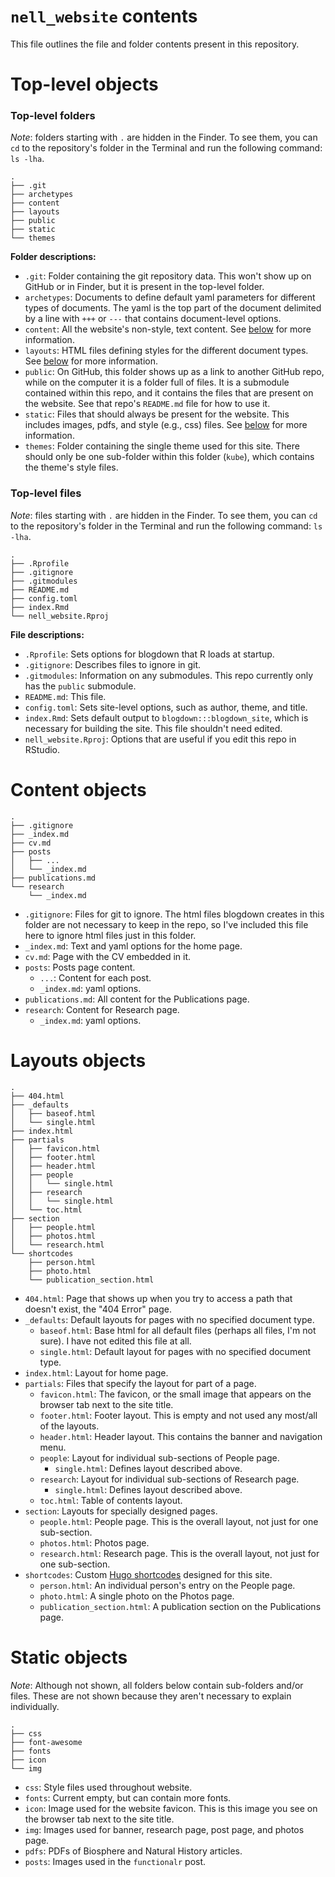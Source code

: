 # `nell_website` contents

This file outlines the file and folder contents present in this repository.

# Top-level objects

### Top-level folders

*Note*: folders starting with `.` are hidden in the Finder. To see them, you can `cd` to
the repository's folder in the Terminal and run the following command: `ls -lha`.

```
.
├── .git
├── archetypes
├── content
├── layouts
├── public
├── static
└── themes
```

**Folder descriptions:**

* `.git`: Folder containing the git repository data. This won't show up on GitHub or
    in Finder, but it is present in the top-level folder.
* `archetypes`: Documents to define default yaml parameters for different types of
    documents. The yaml is the top part of the document delimited by a line with 
    `+++` or `---` that contains document-level options.
* `content`: All the website's non-style, text content. See [below](#content-objects) 
    for more information.
* `layouts`: HTML files defining styles for the different document types.
    See [below](#layouts-objects)  for more information.
* `public`: On GitHub, this folder shows up as a link to another GitHub repo, while on the
    computer it is a folder full of files. It is a submodule contained within this repo,
    and it contains the files that are present on the website.
    See that repo's `README.md` file for how to use it.
* `static`: Files that should always be present for the website. This includes images,
    pdfs, and style (e.g., css) files. See [below](#static-objects)  for more information.
* `themes`: Folder containing the single theme used for this site. There should only 
    be one sub-folder within this folder (`kube`), which contains the theme's style
    files.


### Top-level files

*Note*: files starting with `.` are hidden in the Finder. To see them, you can `cd` to
the repository's folder in the Terminal and run the following command: `ls -lha`.

```
.
├── .Rprofile
├── .gitignore
├── .gitmodules
├── README.md
├── config.toml
├── index.Rmd
└── nell_website.Rproj
```

**File descriptions:**

* `.Rprofile`: Sets options for blogdown that R loads at startup.
* `.gitignore`: Describes files to ignore in git.
* `.gitmodules`: Information on any submodules. This repo currently only has the 
    `public` submodule.
* `README.md`: This file.
* `config.toml`: Sets site-level options, such as author, theme, and title.
* `index.Rmd`: Sets default output to `blogdown:::blogdown_site`, which is necessary for
    building the site. This file shouldn't need edited.
* `nell_website.Rproj`: Options that are useful if you edit this repo in RStudio.






# Content objects


```
.
├── .gitignore
├── _index.md
├── cv.md
├── posts
│   ├── ...
│   └── _index.md
├── publications.md
└── research
    └── _index.md
```

* `.gitignore`: Files for git to ignore. The html files blogdown creates in this folder
    are not necessary to keep in the repo, so I've included this file here to ignore
    html files just in this folder.
* `_index.md`: Text and yaml options for the home page.
* `cv.md`: Page with the CV embedded in it.
* `posts`: Posts page content.
    - `...`: Content for each post.
    - `_index.md`: yaml options.
* `publications.md`: All content for the Publications page.
* `research`: Content for Research page.
    - `_index.md`: yaml options.





# Layouts objects


```
.
├── 404.html
├── _defaults
│   ├── baseof.html
│   └── single.html
├── index.html
├── partials
│   ├── favicon.html
│   ├── footer.html
│   ├── header.html
│   ├── people
│   │   └── single.html
│   ├── research
│   │   └── single.html
│   └── toc.html
├── section
│   ├── people.html
│   ├── photos.html
│   └── research.html
└── shortcodes
    ├── person.html
    ├── photo.html
    └── publication_section.html
```



* `404.html`: Page that shows up when you try to access a path that doesn't exist, the 
  "404 Error" page.
* `_defaults`: Default layouts for pages with no specified document type.
    - `baseof.html`: Base html for all default files (perhaps all files, I'm not sure).
      I have not edited this file at all.
    - `single.html`: Default layout for pages with no specified document type.
* `index.html`: Layout for home page.
* `partials`: Files that specify the layout for part of a page.
    - `favicon.html`: The favicon, or the small image that appears on the browser tab 
        next to the site title.
    - `footer.html`: Footer layout. This is empty and not used any most/all of the
        layouts.
    - `header.html`: Header layout. This contains the banner and navigation menu.
    - `people`: Layout for individual sub-sections of People page.
        + `single.html`: Defines layout described above.
    - `research`: Layout for individual sub-sections of Research page.
        + `single.html`: Defines layout described above.
    - `toc.html`: Table of contents layout.
* `section`: Layouts for specially designed pages.
    - `people.html`: People page. This is the overall layout, not just for one
        sub-section.
    - `photos.html`: Photos page.
    - `research.html`: Research page. This is the overall layout, not just for one
        sub-section.
* `shortcodes`: Custom [Hugo shortcodes](https://gohugo.io/extras/shortcodes/) designed
    for this site.
    - `person.html`: An individual person's entry on the People page.
    - `photo.html`: A single photo on the Photos page.
    - `publication_section.html`: A publication section on the Publications page.




# Static objects

*Note*: Although not shown, all folders below contain sub-folders and/or files.
These are not shown because they aren't necessary to explain individually.

```
.
├── css
├── font-awesome
├── fonts
├── icon
└── img
```

* `css`: Style files used throughout website.
* `fonts`: Current empty, but can contain more fonts.
* `icon`: Image used for the website favicon. This is this image you see on the browser 
    tab next to the site title.
* `img`: Images used for banner, research page, post page, and photos page.
* `pdfs`: PDFs of Biosphere and Natural History articles.
* `posts`: Images used in the `functionalr` post.

